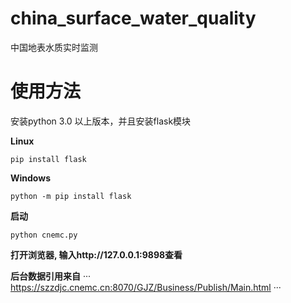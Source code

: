 # china_surface_water_quality
中国地表水质实时监测

# 使用方法
安装python 3.0 以上版本，并且安装flask模块

**Linux**
```
pip install flask
```
**Windows**
```
python -m pip install flask
```

**启动**
```
python cnemc.py
```

**打开浏览器, 输入http://127.0.0.1:9898查看**

**后台数据引用来自**
···
https://szzdjc.cnemc.cn:8070/GJZ/Business/Publish/Main.html
···
